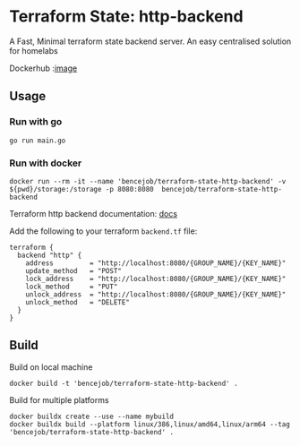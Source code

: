 # Terraform State: http-backend

A Fast, Minimal terraform state backend server.
An easy centralised solution for homelabs

Dockerhub :[image](https://hub.docker.com/r/bencejob/terraform-state-http-backend)

## Usage

### Run with go
```shell
go run main.go
```

### Run with docker
```shell
docker run --rm -it --name 'bencejob/terraform-state-http-backend' -v ${pwd}/storage:/storage -p 8080:8080  bencejob/terraform-state-http-backend
```

Terraform http backend documentation: [docs](https://developer.hashicorp.com/terraform/language/settings/backends/http)

Add the following to your terraform `backend.tf` file:
```hcl
terraform {
  backend "http" {
    address         = "http://localhost:8080/{GROUP_NAME}/{KEY_NAME}"
    update_method   = "POST"
    lock_address    = "http://localhost:8080/{GROUP_NAME}/{KEY_NAME}"
    lock_method     = "PUT"
    unlock_address  = "http://localhost:8080/{GROUP_NAME}/{KEY_NAME}"
    unlock_method   = "DELETE"
  }
}
```

## Build

Build on local machine
```shell
docker build -t 'bencejob/terraform-state-http-backend' .
```

Build for multiple platforms
```shell
docker buildx create --use --name mybuild
docker buildx build --platform linux/386,linux/amd64,linux/arm64 --tag 'bencejob/terraform-state-http-backend' .
```
